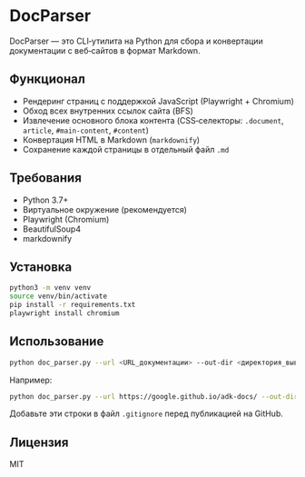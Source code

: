 # DocParser

DocParser — это CLI‑утилита на Python для сбора и конвертации документации с веб‑сайтов в формат Markdown.

## Функционал

- Рендеринг страниц с поддержкой JavaScript (Playwright + Chromium)
- Обход всех внутренних ссылок сайта (BFS)
- Извлечение основного блока контента (CSS‑селекторы: `.document`, `article`, `#main-content`, `#content`)
- Конвертация HTML в Markdown (`markdownify`)
- Сохранение каждой страницы в отдельный файл `.md`

## Требования

- Python 3.7+
- Виртуальное окружение (рекомендуется)
- Playwright (Chromium)
- BeautifulSoup4
- markdownify

## Установка

```bash
python3 -m venv venv
source venv/bin/activate
pip install -r requirements.txt
playwright install chromium
```

## Использование

```bash
python doc_parser.py --url <URL_документации> --out-dir <директория_вывода>
```

Например:

```bash
python doc_parser.py --url https://google.github.io/adk-docs/ --out-dir ./md_output
```



Добавьте эти строки в файл `.gitignore` перед публикацией на GitHub.

## Лицензия

MIT
